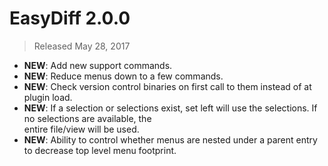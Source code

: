 # EasyDiff 2.0.0

> Released May 28, 2017

- **NEW**: Add new support commands.
- **NEW**: Reduce menus down to a few commands.
- **NEW**: Check version control binaries on first call to them instead of at plugin load.
- **NEW**: If a selection or selections exist, set left will use the selections. If no selections are available, the  
entire file/view will be used.
- **NEW**: Ability to control whether menus are nested under a parent entry to decrease top level menu footprint.
